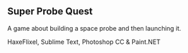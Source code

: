 ## Super Probe Quest

A game about building a space probe and then launching it.

HaxeFlixel, Sublime Text, Photoshop CC & Paint.NET

